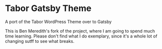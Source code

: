 # Tabor Gatsby Theme
A port of the Tabor WordPress Theme over to Gatsby

This is Ben Meredith's fork of the project, where I am going to spend much time learning. Please don't find what I do exemplary, since it's a whole lot of changing sutff to see what breaks. 

